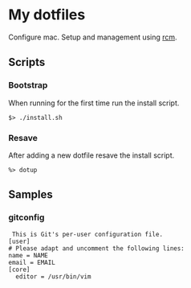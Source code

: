 # My dotfiles

Configure mac. Setup and management using [rcm](http://thoughtbot.github.io/rcm/rcm.7.html).

## Scripts

### Bootstrap

When running for the first time run the install script.

```
$> ./install.sh
```

### Resave

After adding a new dotfile resave the install script.

```
%> dotup
```

## Samples

### gitconfig

```
 This is Git's per-user configuration file.
[user]
# Please adapt and uncomment the following lines:
name = NAME 
email = EMAIL 
[core]
  editor = /usr/bin/vim
```
